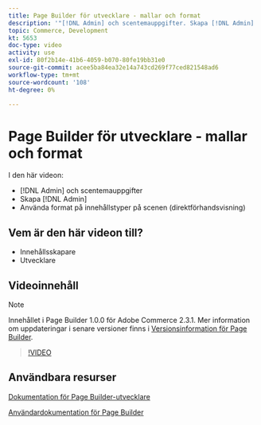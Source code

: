 ```yaml
---
title: Page Builder för utvecklare - mallar och format
description: '"[!DNL Admin] och scentemauppgifter. Skapa [!DNL Admin] ​. Använd format på innehållstyper på scenen (direktförhandsvisning)."'
topic: Commerce, Development
kt: 5653
doc-type: video
activity: use
exl-id: 80f2b14e-41b6-4059-b070-80fe19bb31e0
source-git-commit: acee5ba84ea32e14a743cd269f77ced821548ad6
workflow-type: tm+mt
source-wordcount: '108'
ht-degree: 0%

---
```


# Page Builder för utvecklare - mallar och format

I den här videon:

- [!DNL Admin] och scentemauppgifter
- Skapa [!DNL Admin] &#x200B;
- Använda format på innehållstyper på scenen (direktförhandsvisning)

## Vem är den här videon till?

- Innehållsskapare
- Utvecklare

## Videoinnehåll

>[!NOTE]
>
>Innehållet i Page Builder 1.0.0 för Adobe Commerce 2.3.1. Mer information om uppdateringar i senare versioner finns i [Versionsinformation för Page Builder](https://devdocs.magento.com/page-builder/docs/release-notes.html).

>[!VIDEO](https://video.tv.adobe.com/v/35712?quality=12&learn=on)

## Användbara resurser

[Dokumentation för Page Builder-utvecklare](https://devdocs.magento.com/page-builder/docs/index.html)

[Användardokumentation för Page Builder](https://docs.magento.com/user-guide/cms/page-builder.html)
